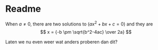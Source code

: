 <script type="text/javascript" src="http://cdn.mathjax.org/mathjax/latest/MathJax.js?config=default"></script>

# Readme

When $a \ne 0$, there are two solutions to $(ax^2 + bx + c = 0)$ and they are 
$$ x = {-b \pm \sqrt{b^2-4ac} \over 2a} $$

Laten we nu even weer wat anders proberen dan dit?